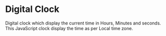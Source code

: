 # Digital Clock

 Digital clock which display the current time in Hours, Minutes and seconds. This JavaScript clock display the time as per Local time zone.
